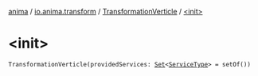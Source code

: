 [anima](../../index.md) / [io.anima.transform](../index.md) / [TransformationVerticle](index.md) / [&lt;init&gt;](./-init-.md)

# &lt;init&gt;

`TransformationVerticle(providedServices: `[`Set`](https://kotlinlang.org/api/latest/jvm/stdlib/kotlin.collections/-set/index.html)`<`[`ServiceType`](../../io.anima/-service-type/index.md)`> = setOf())`